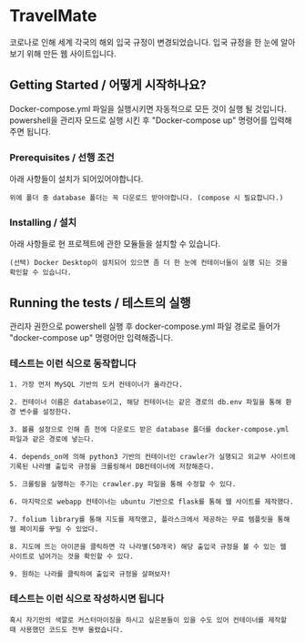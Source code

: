 # TravelMate

코로나로 인해 세계 각국의 해외 입국 규정이 변경되었습니다. 입국 규정을 한 눈에 알아보기 위해 만든 웹 사이트입니다.



## Getting Started / 어떻게 시작하나요?

Docker-compose.yml 파일을 실행시키면 자동적으로 모든 것이 실행 될 것입니다.
powershell을 관리자 모드로 실행 시킨 후 "Docker-compose up" 명령어를 입력해주면 됩니다.



### Prerequisites / 선행 조건

아래 사항들이 설치가 되어있어야합니다.

```
위에 폴더 중 database 폴더는 꼭 다운로드 받아야합니다. (compose 시 필요합니다.)
```




### Installing / 설치

아래 사항들로 현 프로젝트에 관한 모듈들을 설치할 수 있습니다.

```
(선택) Docker Desktop이 설치되어 있으면 좀 더 한 눈에 컨테이너들이 실행 되는 것을 확인할 수 있습니다.
```




## Running the tests / 테스트의 실행

관리자 권한으로 powershell 실행 후 docker-compose.yml 파일 경로로 들어가 "docker-compose up" 명령어만 입력해줍니다.




### 테스트는 이런 식으로 동작합니다

```
1. 가장 먼저 MySQL 기반의 도커 컨테이너가 올라간다.

2. 컨테이너 이름은 database이고, 해당 컨테이너는 같은 경로의 db.env 파일을 통해 환경 변수를 설정한다.

3. 볼륨 설정으로 인해 좀 전에 다운로드 받은 database 폴더를 docker-compose.yml 파일과 같은 경로에 넣는다.

4. depends_on에 의해 python3 기반의 컨테이너인 crawler가 실행되고 외교부 사이트에 기록된 나라별 출입국 규정을 크롤링해서 DB컨테이너에 저장해준다.

5. 크롤링을 실행하는 주기는 crawler.py 파일을 통해 수정할 수 있다.

6. 마지막으로 webapp 컨테이너는 ubuntu 기반으로 flask를 통해 웹 사이트를 제작했다.

7. folium library를 통해 지도를 제작했고, 플라스크에서 제공하는 무료 템플릿을 통해 웹 페이지를 꾸밀 수 있었다.

8. 지도에 뜨는 아이콘을 클릭하면 각 나라별(50개국) 해당 출입국 규정을 볼 수 있는 웹 사이트로 넘어가는 것을 확인할 수 있다.

9. 원하는 나라를 클릭하여 출입국 규정을 살펴보자!
```




### 테스트는 이런 식으로 작성하시면 됩니다

```
혹시 자기만의 색깔로 커스터마이징을 하시고 싶은분들이 있을 수도 있어 컨테이너를 제작할 때 사용했던 코드도 전부 올렸습니다.
```

